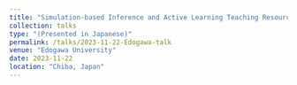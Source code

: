 ```yaml
---
title: "Simulation-based Inference and Active Learning Teaching Resources from the STUB Network"
collection: talks
type: "(Presented in Japanese)"
permalink: /talks/2023-11-22-Edogawa-talk
venue: "Edogawa University"
date: 2023-11-22
location: "Chiba, Japan"
---
```

<style>
  hr {
    height: 2px;
    background-color: #E5E4E2;
    border: none;
  }

  .no-italics {
      font-style: normal;   
  }
</style>
